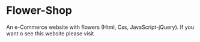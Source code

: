 # Flower-Shop
An e-Commerce website with flowers (Html, Css, JavaScript-jQuery). If you want o see this website please visit 
